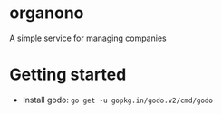 # organono
A simple service for managing companies

# Getting started
- Install godo: `go get -u gopkg.in/godo.v2/cmd/godo`
